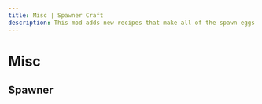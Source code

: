 ```yaml
---
title: Misc | Spawner Craft
description: This mod adds new recipes that make all of the spawn eggs craftable. Use the eggs to customize your mob spawner!
---
```


# Misc

## Spawner

<ShapedRecipe
a1="iron_bars" b1="iron_bars" c1="iron_bars"
a2="iron_bars" b2="diamond_block" c2="iron_bars"
a3="iron_bars" b3="obsidian" c3="iron_bars"
output="spawner"/>
